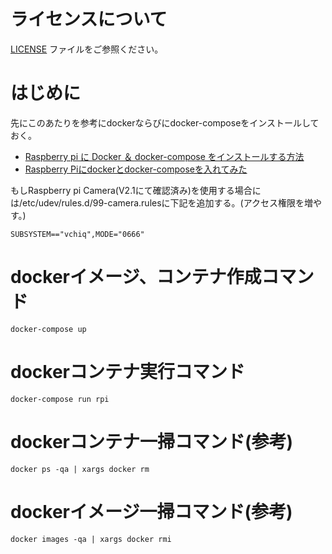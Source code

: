 # ライセンスについて
[LICENSE](./LICENSE) ファイルをご参照ください。

# はじめに
先にこのあたりを参考にdockerならびにdocker-composeをインストールしておく。
- [Raspberry pi に Docker ＆ docker-compose をインストールする方法](https://qiita.com/zono_0/items/30f2460acf2e8873024d)
- [Raspberry Piにdockerとdocker-composeを入れてみた](https://qiita.com/hoshi621/items/7906274326ef3013a73d)

もしRaspberry pi Camera(V2.1にて確認済み)を使用する場合には/etc/udev/rules.d/99-camera.rulesに下記を追加する。(アクセス権限を増やす。)

`SUBSYSTEM=="vchiq",MODE="0666"`

# dockerイメージ、コンテナ作成コマンド
`docker-compose up`

# dockerコンテナ実行コマンド
`docker-compose run rpi`

# dockerコンテナ一掃コマンド(参考)
`docker ps -qa | xargs docker rm`

# dockerイメージ一掃コマンド(参考)
`docker images -qa | xargs docker rmi`

